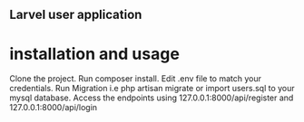 ## Larvel user application
# installation and usage
Clone the project.
Run composer install.
Edit .env file to match your credentials.
Run Migration i.e php artisan migrate or import users.sql to your mysql database.
Access the endpoints using 127.0.0.1:8000/api/register and 127.0.0.1:8000/api/login